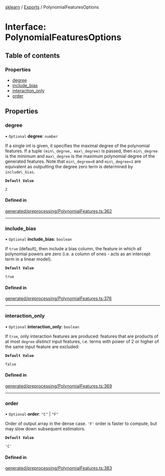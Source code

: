 [sklearn](../readme.md) / [Exports](../modules.md) / PolynomialFeaturesOptions

# Interface: PolynomialFeaturesOptions

## Table of contents

### Properties

- [degree](PolynomialFeaturesOptions.md#degree)
- [include\_bias](PolynomialFeaturesOptions.md#include_bias)
- [interaction\_only](PolynomialFeaturesOptions.md#interaction_only)
- [order](PolynomialFeaturesOptions.md#order)

## Properties

### degree

• `Optional` **degree**: `number`

If a single int is given, it specifies the maximal degree of the polynomial features. If a tuple `(min\_degree, max\_degree)` is passed, then `min\_degree` is the minimum and `max\_degree` is the maximum polynomial degree of the generated features. Note that `min\_degree=0` and `min\_degree=1` are equivalent as outputting the degree zero term is determined by `include\_bias`.

**`Default Value`**

`2`

#### Defined in

[generated/preprocessing/PolynomialFeatures.ts:362](https://github.com/transitive-bullshit/scikit-learn-ts/blob/367336a/packages/sklearn/src/generated/preprocessing/PolynomialFeatures.ts#L362)

___

### include\_bias

• `Optional` **include\_bias**: `boolean`

If `true` (default), then include a bias column, the feature in which all polynomial powers are zero (i.e. a column of ones - acts as an intercept term in a linear model).

**`Default Value`**

`true`

#### Defined in

[generated/preprocessing/PolynomialFeatures.ts:376](https://github.com/transitive-bullshit/scikit-learn-ts/blob/367336a/packages/sklearn/src/generated/preprocessing/PolynomialFeatures.ts#L376)

___

### interaction\_only

• `Optional` **interaction\_only**: `boolean`

If `true`, only interaction features are produced: features that are products of at most `degree` *distinct* input features, i.e. terms with power of 2 or higher of the same input feature are excluded:

**`Default Value`**

`false`

#### Defined in

[generated/preprocessing/PolynomialFeatures.ts:369](https://github.com/transitive-bullshit/scikit-learn-ts/blob/367336a/packages/sklearn/src/generated/preprocessing/PolynomialFeatures.ts#L369)

___

### order

• `Optional` **order**: ``"C"`` \| ``"F"``

Order of output array in the dense case. `'F'` order is faster to compute, but may slow down subsequent estimators.

**`Default Value`**

`'C'`

#### Defined in

[generated/preprocessing/PolynomialFeatures.ts:383](https://github.com/transitive-bullshit/scikit-learn-ts/blob/367336a/packages/sklearn/src/generated/preprocessing/PolynomialFeatures.ts#L383)
